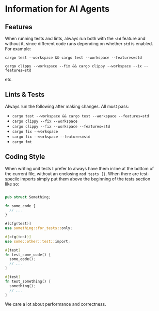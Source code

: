 # Information for AI Agents

## Features

When running tests and lints, always run both with the `std` feature and without it, since
different code runs depending on whether `std` is enabled. For example:

```
cargo test --workspace && cargo test --workspace --features=std
```

```
cargo clippy --workspace --fix && cargo clippy --workspace --ix --features=std
```

etc.

## Lints & Tests

Always run the following after making changes. All must pass:

- `cargo test --workspace && cargo test --workspace --features=std`
- `cargo clippy --fix --workspace`
- `cargo clippy --fix --workspace --features=std`
- `cargo fix --workspace`
- `cargo fix --workspace --features=std`
- `cargo fmt`

## Coding Style

When writing unit tests I prefer to always have them inline at the bottom of the current file,
without an enclosing `mod tests {}`. When there are test-speciic imports simply put them above
the beginning of the tests section like so:

```rust

pub struct Something;

fn some_code {
  // ...
}

#[cfg(test)]
use something::for_tests::only;

#[cfg(test)]
use some::other::test::import;

#[test]
fn test_some_code() {
  some_code();
  // ...
}

#[test]
fn test_something() {
  something();
  // ...
}
```

We care a lot about performance and correctness.
